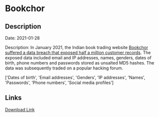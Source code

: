 # Bookchor

## Description

Date: 2021-01-28

Description:
In January 2021, the Indian book trading website <a href="https://www.opindia.com/2021/04/bookchor-data-breach-information-of-over-5-lakh-users-leaked-what-we-know-so-far/" target="_blank" rel="noopener">Bookchor suffered a data breach that exposed half a million customer records</a>. The exposed data included email and IP addresses, names, genders, dates of birth, phone numbers and passwords stored as unsalted MD5 hashes. The data was subsequently traded on a popular hacking forum.


['Dates of birth', 'Email addresses', 'Genders', 'IP addresses', 'Names', 'Passwords', 'Phone numbers', 'Social media profiles']

## Links

[Download Link](https://link-to.net/1229997/71.93206815757225/dynamic/?r=aHR0cHM6Ly93d3cubWVkaWFmaXJlLmNvbS92aWV3L3dnY2pVVDUxSHVmVFBQMS9ib29rY2hvci5jb20vZmlsZQ==)